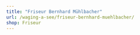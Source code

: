 ```yaml
---
title: "Friseur Bernhard Mühlbacher"
url: /waging-a-see/friseur-bernhard-muehlbacher/
shop: Friseur
---
```

